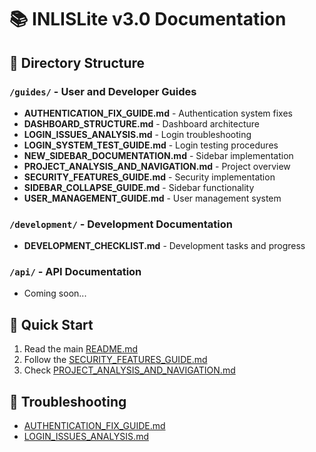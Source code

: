 # 📚 INLISLite v3.0 Documentation

## 📁 Directory Structure

### `/guides/` - User and Developer Guides
- **AUTHENTICATION_FIX_GUIDE.md** - Authentication system fixes
- **DASHBOARD_STRUCTURE.md** - Dashboard architecture
- **LOGIN_ISSUES_ANALYSIS.md** - Login troubleshooting
- **LOGIN_SYSTEM_TEST_GUIDE.md** - Login testing procedures
- **NEW_SIDEBAR_DOCUMENTATION.md** - Sidebar implementation
- **PROJECT_ANALYSIS_AND_NAVIGATION.md** - Project overview
- **SECURITY_FEATURES_GUIDE.md** - Security implementation
- **SIDEBAR_COLLAPSE_GUIDE.md** - Sidebar functionality
- **USER_MANAGEMENT_GUIDE.md** - User management system

### `/development/` - Development Documentation
- **DEVELOPMENT_CHECKLIST.md** - Development tasks and progress

### `/api/` - API Documentation
- Coming soon...

## 🚀 Quick Start
1. Read the main [README.md](README.md)
2. Follow the [SECURITY_FEATURES_GUIDE.md](guides/SECURITY_FEATURES_GUIDE.md)
3. Check [PROJECT_ANALYSIS_AND_NAVIGATION.md](guides/PROJECT_ANALYSIS_AND_NAVIGATION.md)

## 🔧 Troubleshooting
- [AUTHENTICATION_FIX_GUIDE.md](guides/AUTHENTICATION_FIX_GUIDE.md)
- [LOGIN_ISSUES_ANALYSIS.md](guides/LOGIN_ISSUES_ANALYSIS.md)